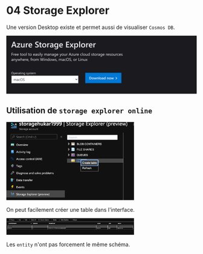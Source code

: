 # 04 Storage Explorer

Une version Desktop existe et permet aussi de visualiser `Cosmos DB`.

<img src="assets/Screenshot 2020-07-22 at 10.03.06.png" alt="Screenshot 2020-07-22 at 10.03.06" style="zoom:50%;" />

## Utilisation de `storage explorer online`

<img src="assets/Screenshot 2020-07-22 at 10.04.13.png" alt="Screenshot 2020-07-22 at 10.04.13" style="zoom:33%;" />

On peut facilement créer une table dans l'interface.

<img src="assets/Screenshot 2020-07-22 at 10.06.15.png" alt="Screenshot 2020-07-22 at 10.06.15" style="zoom:33%;" />

Les `entity` n'ont pas forcement le même schéma.

